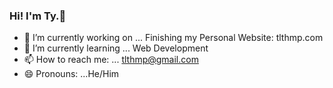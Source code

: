 

### Hi! I'm Ty.👋

<!--
**tlthmp/tlthmp** is a ✨ _special_ ✨ repository because its `README.md` (this file) appears on your GitHub profile.

Here are some ideas to get you started:
-->

- 🔭 I’m currently working on ... Finishing my Personal Website: tlthmp.com
- 🌱 I’m currently learning ... Web Development
- 📫 How to reach me: ... tlthmp@gmail.com
- 😄 Pronouns: ...He/Him


